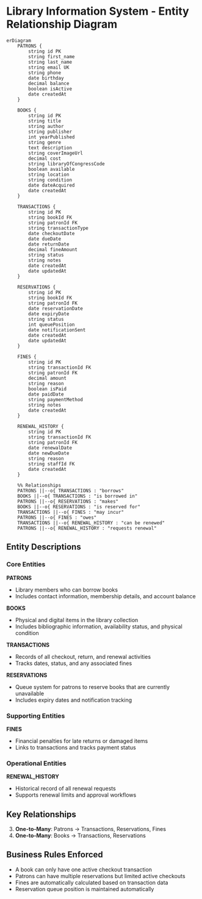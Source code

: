 # Library Information System - Entity Relationship Diagram

```mermaid
erDiagram
    PATRONS {
        string id PK
        string first_name
        string last_name
        string email UK
        string phone
        date birthday
        decimal balance
        boolean isActive
        date createdAt
    }

    BOOKS {
        string id PK
        string title
        string author
        string publisher
        int yearPublished
        string genre
        text description
        string coverImageUrl
        decimal cost
        string libraryOfCongressCode
        boolean available
        string location
        string condition
        date dateAcquired
        date createdAt
    }

    TRANSACTIONS {
        string id PK
        string bookId FK
        string patronId FK
        string transactionType
        date checkoutDate
        date dueDate
        date returnDate
        decimal fineAmount
        string status
        string notes
        date createdAt
        date updatedAt
    }

    RESERVATIONS {
        string id PK
        string bookId FK
        string patronId FK
        date reservationDate
        date expiryDate
        string status
        int queuePosition
        date notificationSent
        date createdAt
        date updatedAt
    }

    FINES {
        string id PK
        string transactionId FK
        string patronId FK
        decimal amount
        string reason
        boolean isPaid
        date paidDate
        string paymentMethod
        string notes
        date createdAt
    }

    RENEWAL_HISTORY {
        string id PK
        string transactionId FK
        string patronId FK
        date renewalDate
        date newDueDate
        string reason
        string staffId FK
        date createdAt
    }

    %% Relationships
    PATRONS ||--o{ TRANSACTIONS : "borrows"
    BOOKS ||--o{ TRANSACTIONS : "is borrowed in"
    PATRONS ||--o{ RESERVATIONS : "makes"
    BOOKS ||--o{ RESERVATIONS : "is reserved for"
    TRANSACTIONS ||--o{ FINES : "may incur"
    PATRONS ||--o{ FINES : "owes"
    TRANSACTIONS ||--o{ RENEWAL_HISTORY : "can be renewed"
    PATRONS ||--o{ RENEWAL_HISTORY : "requests renewal"
```

## Entity Descriptions

### Core Entities

**PATRONS**

- Library members who can borrow books
- Includes contact information, membership details, and account balance

**BOOKS**

- Physical and digital items in the library collection
- Includes bibliographic information, availability status, and physical condition

**TRANSACTIONS**

- Records of all checkout, return, and renewal activities
- Tracks dates, status, and any associated fines

**RESERVATIONS**

- Queue system for patrons to reserve books that are currently unavailable
- Includes expiry dates and notification tracking

### Supporting Entities

**FINES**

- Financial penalties for late returns or damaged items
- Links to transactions and tracks payment status

### Operational Entities

**RENEWAL_HISTORY**

- Historical record of all renewal requests
- Supports renewal limits and approval workflows

## Key Relationships

3. **One-to-Many**: Patrons → Transactions, Reservations, Fines
4. **One-to-Many**: Books → Transactions, Reservations

## Business Rules Enforced

- A book can only have one active checkout transaction
- Patrons can have multiple reservations but limited active checkouts
- Fines are automatically calculated based on transaction data
- Reservation queue position is maintained automatically
